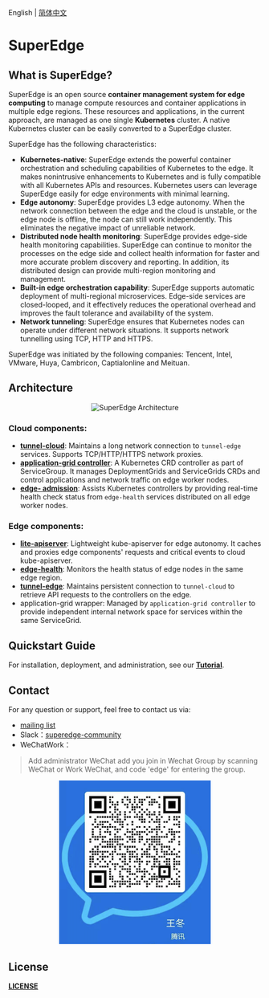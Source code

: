 English | [简体中文](./README_CN.md)

# SuperEdge

## What is SuperEdge?

SuperEdge is an open source **container management system for edge computing** to manage compute resources and container applications in multiple edge regions. These resources and applications, in the current approach, are managed as one single **Kubernetes** cluster. A native Kubernetes cluster can be easily converted to a SuperEdge cluster.

SuperEdge has the following characteristics:

* **Kubernetes-native**: SuperEdge extends the powerful container orchestration and scheduling capabilities of Kubernetes to the edge. It makes nonintrusive enhancements to Kubernetes and is fully compatible with all Kubernetes APIs and resources. Kubernetes users can leverage SuperEdge easily for edge environments with minimal learning.
* **Edge autonomy**: SuperEdge provides L3 edge autonomy. When the network connection between the edge and the cloud is unstable, or the edge node is offline, the node can still work independently. This eliminates the negative impact of unreliable network.
* **Distributed node health monitoring**: SuperEdge provides edge-side health monitoring capabilities. SuperEdge can continue to monitor the processes on the edge side and collect health information for faster and more accurate problem discovery and reporting. In addition, its distributed design can provide multi-region monitoring and management.
* **Built-in edge orchestration capability**: SuperEdge supports automatic deployment of multi-regional microservices. Edge-side services are closed-looped, and it effectively reduces the operational overhead and improves the fault tolerance and availability of the system.
* **Network tunneling**: SuperEdge ensures that Kubernetes nodes can operate under different network situations. It supports network tunnelling using TCP, HTTP and HTTPS.

SuperEdge was initiated by the following companies: Tencent, Intel, VMware, Huya, Cambricon, Captialonline and Meituan.


## Architecture
<div align="center">
  <img src="docs/img/superedge_arch.png" width=80% title="SuperEdge Architecture">
</div>

### Cloud components:
* [**tunnel-cloud**](docs/components/tunnel.md): Maintains a long network connection to `tunnel-edge` services. Supports TCP/HTTP/HTTPS network proxies.
* [**application-grid controller**](docs/components/service-group.md): A Kubernetes CRD controller as part of ServiceGroup. It manages DeploymentGrids and ServiceGrids CRDs and control applications and network traffic on edge worker nodes.
* [**edge-
admission**](docs/components/edge-health.md): Assists Kubernetes controllers by providing real-time health check status from `edge-health` services distributed on all edge worker nodes.

### Edge components:
* [**lite-apiserver**](docs/components/lite-apiserver.md): Lightweight kube-apiserver for edge autonomy. It caches and proxies edge components' requests and critical events to cloud kube-apiserver.
* [**edge-health**](docs/components/edge-health.md): Monitors the health status of edge nodes in the same edge region.
* [**tunnel-edge**](docs/components/tunnel.md): Maintains persistent connection to `tunnel-cloud` to retrieve API requests to the controllers on the edge.
* application-grid wrapper: Managed by `application-grid controller` to provide independent internal network space for services within the same ServiceGrid.

## Quickstart Guide
For installation, deployment, and administration, see our [**Tutorial**](docs/installation/tutorial.md).

## Contact
For any question or support, feel free to contact us via:
- [mailing list](https://groups.google.com/g/superedge)
- Slack：[superedge-community](https://join.slack.com/t/superedge-workspace/shared_invite/zt-k1kekpdz-jih6w8RByoylnfTmCTZpkA)
- WeChatWork：

> Add administrator WeChat add you join in Wechat Group by scanning WeChat or Work WeChat, and code 'edge' for entering the group.

<div align="center">
  <img src="docs/img/we_chat_work.png" width=60% title="we chat work">
</div>

## License

[**LICENSE**](./LICENSE)

